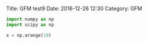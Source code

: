 Title: GFM test9 
Date: 2016-12-26 12:30
Category: GFM

```python
import numpy as np
import scipy as np

x = np.arange(10)
```
